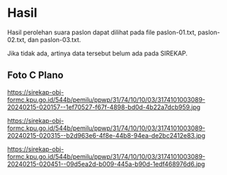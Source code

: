 # Hasil

Hasil perolehan suara paslon dapat dilihat pada file paslon-01.txt, paslon-02.txt, dan paslon-03.txt.

Jika tidak ada, artinya data tersebut belum ada pada SIREKAP.

## Foto C Plano

https://sirekap-obj-formc.kpu.go.id/544b/pemilu/ppwp/31/74/10/10/03/3174101003089-20240215-020157--1ef70527-f67f-4898-bd0d-4b22a7dcb959.jpg

https://sirekap-obj-formc.kpu.go.id/544b/pemilu/ppwp/31/74/10/10/03/3174101003089-20240215-020315--b2d963e6-4f8e-44b8-94ea-de2bc2412e83.jpg

https://sirekap-obj-formc.kpu.go.id/544b/pemilu/ppwp/31/74/10/10/03/3174101003089-20240215-020451--09d5ea2d-b009-445a-b90d-1edf468976d6.jpg
